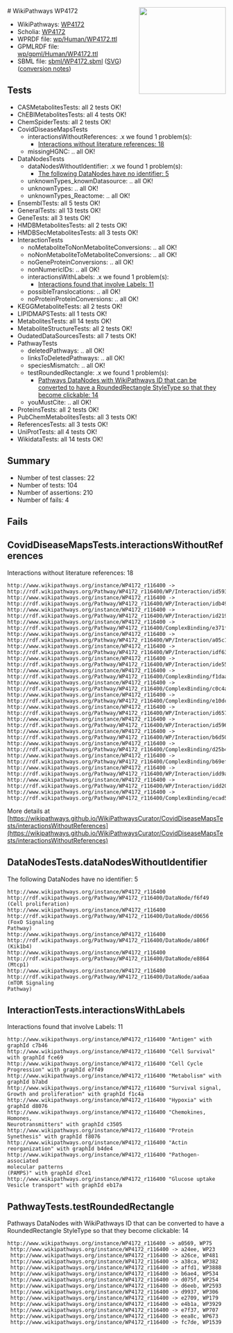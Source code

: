 <img style="float: right; width: 200px" src="../logo.png" />
# WikiPathways WP4172

* WikiPathways: [WP4172](https://identifiers.org/wikipathways:WP4172)
* Scholia: [WP4172](https://scholia.toolforge.org/wikipathways/WP4172)
* WPRDF file: [wp/Human/WP4172.ttl](../wp/Human/WP4172.ttl)
* GPMLRDF file: [wp/gpml/Human/WP4172.ttl](../wp/gpml/Human/WP4172.ttl)
* SBML file: [sbml/WP4172.sbml](../sbml/WP4172.sbml) ([SVG](../sbml/WP4172.svg)) ([conversion notes](../sbml/WP4172.txt))

## Tests
* CASMetabolitesTests: all 2 tests OK!
* ChEBIMetabolitesTests: all 4 tests OK!
* ChemSpiderTests: all 2 tests OK!
* CovidDiseaseMapsTests
    * interactionsWithoutReferences: .x we found 1 problem(s):
        * [Interactions without literature references: 18](#9701cce9)
    * missingHGNC: .. all OK!
* DataNodesTests
    * dataNodesWithoutIdentifier: .x we found 1 problem(s):
        * [The following DataNodes have no identifier: 5](#d2d32fa4)
    * unknownTypes_knownDatasource: .. all OK!
    * unknownTypes: .. all OK!
    * unknownTypes_Reactome: .. all OK!
* EnsemblTests: all 5 tests OK!
* GeneralTests: all 13 tests OK!
* GeneTests: all 3 tests OK!
* HMDBMetabolitesTests: all 2 tests OK!
* HMDBSecMetabolitesTests: all 3 tests OK!
* InteractionTests
    * noMetaboliteToNonMetaboliteConversions: .. all OK!
    * noNonMetaboliteToMetaboliteConversions: .. all OK!
    * noGeneProteinConversions: .. all OK!
    * nonNumericIDs: .. all OK!
    * interactionsWithLabels: .x we found 1 problem(s):
        * [Interactions found that involve Labels: 11](#fe97a8b9)
    * possibleTranslocations: .. all OK!
    * noProteinProteinConversions: .. all OK!
* KEGGMetaboliteTests: all 2 tests OK!
* LIPIDMAPSTests: all 1 tests OK!
* MetabolitesTests: all 14 tests OK!
* MetaboliteStructureTests: all 2 tests OK!
* OudatedDataSourcesTests: all 7 tests OK!
* PathwayTests
    * deletedPathways: .. all OK!
    * linksToDeletedPathways: .. all OK!
    * speciesMismatch: .. all OK!
    * testRoundedRectangle: .x we found 1 problem(s):
        * [Pathways DataNodes with WikiPathways ID that can be converted to have a RoundedRectangle StyleType so that they become clickable: 14](#579fa5c9)
    * youMustCite: .. all OK!
* ProteinsTests: all 2 tests OK!
* PubChemMetabolitesTests: all 3 tests OK!
* ReferencesTests: all 3 tests OK!
* UniProtTests: all 4 tests OK!
* WikidataTests: all 14 tests OK!


## Summary

* Number of test classes: 22
* Number of tests: 104
* Number of assertions: 210
* Number of fails: 4

## Fails

<a name="9701cce9" />

## CovidDiseaseMapsTests.interactionsWithoutReferences

Interactions without literature references: 18
```
http://www.wikipathways.org/instance/WP4172_r116400 -> http://rdf.wikipathways.org/Pathway/WP4172_r116400/WP/Interaction/id59343bf3
http://www.wikipathways.org/instance/WP4172_r116400 -> http://rdf.wikipathways.org/Pathway/WP4172_r116400/WP/Interaction/idb49f7e9f
http://www.wikipathways.org/instance/WP4172_r116400 -> http://rdf.wikipathways.org/Pathway/WP4172_r116400/WP/Interaction/id2193ad01
http://www.wikipathways.org/instance/WP4172_r116400 -> http://rdf.wikipathways.org/Pathway/WP4172_r116400/ComplexBinding/e371f
http://www.wikipathways.org/instance/WP4172_r116400 -> http://rdf.wikipathways.org/Pathway/WP4172_r116400/WP/Interaction/a05c1
http://www.wikipathways.org/instance/WP4172_r116400 -> http://rdf.wikipathways.org/Pathway/WP4172_r116400/WP/Interaction/idf637a2dd
http://www.wikipathways.org/instance/WP4172_r116400 -> http://rdf.wikipathways.org/Pathway/WP4172_r116400/WP/Interaction/ide55ca87
http://www.wikipathways.org/instance/WP4172_r116400 -> http://rdf.wikipathways.org/Pathway/WP4172_r116400/ComplexBinding/f1daa
http://www.wikipathways.org/instance/WP4172_r116400 -> http://rdf.wikipathways.org/Pathway/WP4172_r116400/ComplexBinding/c0c4a
http://www.wikipathways.org/instance/WP4172_r116400 -> http://rdf.wikipathways.org/Pathway/WP4172_r116400/ComplexBinding/e10dc
http://www.wikipathways.org/instance/WP4172_r116400 -> http://rdf.wikipathways.org/Pathway/WP4172_r116400/WP/Interaction/id657853c9
http://www.wikipathways.org/instance/WP4172_r116400 -> http://rdf.wikipathways.org/Pathway/WP4172_r116400/WP/Interaction/id59690260
http://www.wikipathways.org/instance/WP4172_r116400 -> http://rdf.wikipathways.org/Pathway/WP4172_r116400/WP/Interaction/b6d50
http://www.wikipathways.org/instance/WP4172_r116400 -> http://rdf.wikipathways.org/Pathway/WP4172_r116400/ComplexBinding/d25b4
http://www.wikipathways.org/instance/WP4172_r116400 -> http://rdf.wikipathways.org/Pathway/WP4172_r116400/ComplexBinding/b69ef
http://www.wikipathways.org/instance/WP4172_r116400 -> http://rdf.wikipathways.org/Pathway/WP4172_r116400/WP/Interaction/idd9aa1992
http://www.wikipathways.org/instance/WP4172_r116400 -> http://rdf.wikipathways.org/Pathway/WP4172_r116400/WP/Interaction/idd20f8cd9
http://www.wikipathways.org/instance/WP4172_r116400 -> http://rdf.wikipathways.org/Pathway/WP4172_r116400/ComplexBinding/ecad5
```

More details at [https://wikipathways.github.io/WikiPathwaysCurator/CovidDiseaseMapsTests/interactionsWithoutReferences](https://wikipathways.github.io/WikiPathwaysCurator/CovidDiseaseMapsTests/interactionsWithoutReferences)

<a name="d2d32fa4" />

## DataNodesTests.dataNodesWithoutIdentifier

The following DataNodes have no identifier: 5
```
http://www.wikipathways.org/instance/WP4172_r116400 http://rdf.wikipathways.org/Pathway/WP4172_r116400/DataNode/f6f49 (Cell proliferation)
http://www.wikipathways.org/instance/WP4172_r116400 http://rdf.wikipathways.org/Pathway/WP4172_r116400/DataNode/d0656 (FoxO Signaling
Pathway)
http://www.wikipathways.org/instance/WP4172_r116400 http://rdf.wikipathways.org/Pathway/WP4172_r116400/DataNode/a806f (Kik1b4)
http://www.wikipathways.org/instance/WP4172_r116400 http://rdf.wikipathways.org/Pathway/WP4172_r116400/DataNode/e8864 (Mtcp1)
http://www.wikipathways.org/instance/WP4172_r116400 http://rdf.wikipathways.org/Pathway/WP4172_r116400/DataNode/aa6aa (mTOR Signaling
Pathway)
```

<a name="fe97a8b9" />

## InteractionTests.interactionsWithLabels

Interactions found that involve Labels: 11
```
http://www.wikipathways.org/instance/WP4172_r116400 "Antigen" with graphId c7b46
http://www.wikipathways.org/instance/WP4172_r116400 "Cell Survival" with graphId fce69
http://www.wikipathways.org/instance/WP4172_r116400 "Cell Cycle Progression" with graphId e7f49
http://www.wikipathways.org/instance/WP4172_r116400 "Metabolism" with graphId b7abd
http://www.wikipathways.org/instance/WP4172_r116400 "Survival signal,
Growth and proliferation" with graphId f1c4a
http://www.wikipathways.org/instance/WP4172_r116400 "Hypoxia" with graphId d8076
http://www.wikipathways.org/instance/WP4172_r116400 "Chemokines, 
Homones, 
Neurotransmitters" with graphId c3505
http://www.wikipathways.org/instance/WP4172_r116400 "Protein Synethesis" with graphId f8076
http://www.wikipathways.org/instance/WP4172_r116400 "Actin reorganization" with graphId b4de4
http://www.wikipathways.org/instance/WP4172_r116400 "Pathogen-associated
molecular patterns
(PAMPS)" with graphId d7ce1
http://www.wikipathways.org/instance/WP4172_r116400 "Glucose uptake
Vesicle transport" with graphId eb17a
```

<a name="579fa5c9" />

## PathwayTests.testRoundedRectangle

Pathways DataNodes with WikiPathways ID that can be converted to have a RoundedRectangle StyleType so that they become clickable: 14
```
http://www.wikipathways.org/instance/WP4172_r116400 -> a0569, WP75
 http://www.wikipathways.org/instance/WP4172_r116400 -> a24ee, WP23
 http://www.wikipathways.org/instance/WP4172_r116400 -> a26ce, WP481
 http://www.wikipathways.org/instance/WP4172_r116400 -> a38ca, WP382
 http://www.wikipathways.org/instance/WP4172_r116400 -> affd1, WP3888
 http://www.wikipathways.org/instance/WP4172_r116400 -> b6ae4, WP534
 http://www.wikipathways.org/instance/WP4172_r116400 -> d075f, WP254
 http://www.wikipathways.org/instance/WP4172_r116400 -> d6eeb, WP2593
 http://www.wikipathways.org/instance/WP4172_r116400 -> d9937, WP306
 http://www.wikipathways.org/instance/WP4172_r116400 -> e2709, WP179
 http://www.wikipathways.org/instance/WP4172_r116400 -> e4b1a, WP3929
 http://www.wikipathways.org/instance/WP4172_r116400 -> e7f37, WP707
 http://www.wikipathways.org/instance/WP4172_r116400 -> eea8c, WP673
 http://www.wikipathways.org/instance/WP4172_r116400 -> fc7de, WP1539
 ```

